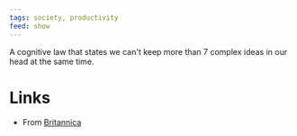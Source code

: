 ```yaml
---
tags: society, productivity
feed: show
---
```


A cognitive law that states we can't keep more than 7 complex ideas in our head at the same time.

# Links

- From [Britannica](https://www.britannica.com/biography/George-A-Miller#ref1200615)
